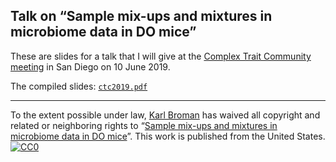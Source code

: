 ## Talk on &ldquo;Sample mix-ups and mixtures in microbiome data in DO mice&rdquo;

These are slides for a talk that I will give at the [Complex Trait
Community meeting](http://ratgenes.org/ctc2019) in San Diego on 10 June 2019.

The compiled slides:
[`ctc2019.pdf`](https://www.biostat.wisc.edu/~kbroman/presentations/ctc2019.pdf)

---

To the extent possible under law,
[Karl Broman](https://github.com/kbroman) has waived all copyright and
related or neighboring rights to
&ldquo;[Sample mix-ups and mixtures in microbiome data in DO mice](https://github.com/kbroman/Talk_CTC2019)&rdquo;.
This work is published from the United States.
<br/>
[![CC0](http://i.creativecommons.org/p/zero/1.0/88x31.png)](http://creativecommons.org/publicdomain/zero/1.0/)

